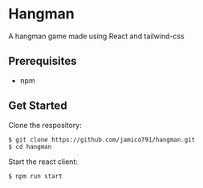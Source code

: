 # Hangman

A hangman game made using React and tailwind-css

## Prerequisites

- npm

## Get Started

Clone the respository:

```
$ git clone https://github.com/jamico791/hangman.git
$ cd hangman
```

Start the react client:

```
$ npm run start
```
